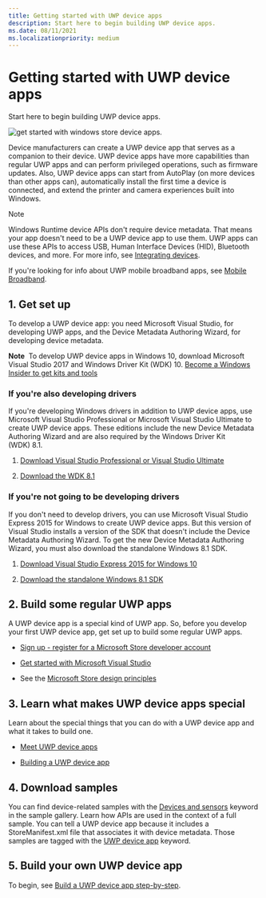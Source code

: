 ```yaml
---
title: Getting started with UWP device apps
description: Start here to begin building UWP device apps.
ms.date: 08/11/2021
ms.localizationpriority: medium
---
```


# Getting started with UWP device apps

Start here to begin building UWP device apps.

![get started with windows store device apps.](images/devices-diagram-350x350.png)

Device manufacturers can create a UWP device app that serves as a companion to their device. UWP device apps have more capabilities than regular UWP apps and can perform privileged operations, such as firmware updates. Also, UWP device apps can start from AutoPlay (on more devices than other apps can), automatically install the first time a device is connected, and extend the printer and camera experiences built into Windows.

> [!NOTE]
> Windows Runtime device APIs don't require device metadata. That means your app doesn't need to be a UWP device app to use them. UWP apps can use these APIs to access USB, Human Interface Devices (HID), Bluetooth devices, and more. For more info, see [Integrating devices](/previous-versions/windows/apps/dn263141(v=win.10)).

If you're looking for info about UWP mobile broadband apps, see [Mobile Broadband](../mobilebroadband/index.md).

## 1. Get set up

To develop a UWP device app: you need Microsoft Visual Studio, for developing UWP apps, and the Device Metadata Authoring Wizard, for developing device metadata.

**Note**  To develop UWP device apps in Windows 10, download Microsoft Visual Studio 2017 and Windows Driver Kit (WDK) 10. [Become a Windows Insider to get kits and tools](https://go.microsoft.com/fwlink/p/?LinkId=526775)

### If you're also developing drivers

If you're developing Windows drivers in addition to UWP device apps, use Microsoft Visual Studio Professional or Microsoft Visual Studio Ultimate to create UWP device apps. These editions include the new Device Metadata Authoring Wizard and are also required by the Windows Driver Kit (WDK) 8.1.

1. [Download Visual Studio Professional or Visual Studio Ultimate](https://go.microsoft.com/fwlink/p/?LinkId=302196)

2. [Download the WDK 8.1](https://go.microsoft.com/fwlink/p/?LinkId=302196)

### If you're not going to be developing drivers

If you don't need to develop drivers, you can use Microsoft Visual Studio Express 2015 for Windows to create UWP device apps. But this version of Visual Studio installs a version of the SDK that doesn't include the Device Metadata Authoring Wizard. To get the new Device Metadata Authoring Wizard, you must also download the standalone Windows 8.1 SDK.

1. [Download Visual Studio Express 2015 for Windows 10](https://visualstudio.microsoft.com/vs/express/)

2. [Download the standalone Windows 8.1 SDK](https://go.microsoft.com/fwlink/p/?LinkId=302196)

## 2. Build some regular UWP apps

A UWP device app is a special kind of UWP app. So, before you develop your first UWP device app, get set up to build some regular UWP apps.

- [Sign up - register for a Microsoft Store developer account](https://go.microsoft.com/fwlink/p/?LinkId=302197)

- [Get started with Microsoft Visual Studio](/previous-versions/windows/apps/br211384(v=win.10))

- See the [Microsoft Store design principles](/windows/uwp/design/)

## 3. Learn what makes UWP device apps special

Learn about the special things that you can do with a UWP device app and what it takes to build one.

- [Meet UWP device apps](meet-uwp-device-apps.md)

- [Building a UWP device app](the-workflow.md)

## 4. Download samples

You can find device-related samples with the [Devices and sensors](/samples/browse/) keyword in the sample gallery. Learn how APIs are used in the context of a full sample. You can tell a UWP device app because it includes a StoreManifest.xml file that associates it with device metadata. Those samples are tagged with the [UWP device app](/samples/browse/) keyword.

## 5. Build your own UWP device app

To begin, see [Build a UWP device app step-by-step](build-a-uwp-device-app-step-by-step.md).

